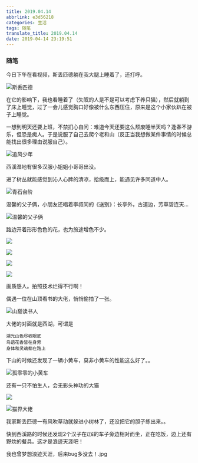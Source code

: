 ```yaml
---
title: 2019.04.14
abbrlink: e3d56218
categories: 生活
tags: 随笔
translate_title: 2019.04.14
date: 2019-04-14 23:19:51
---
```


### 随笔

今日下午在看视频，斯丢匹德躺在我大腿上睡着了，还打呼。

![斯丢匹德](https://ws2.sinaimg.cn/large/8d2ab563ly1g22laoil4lj21400u0764.jpg)

在它的影响下，我也看睡着了（失眠的人是不是可以考虑下养只猫），然后就躺到了床上睡觉，过了一会儿感觉胸口好像被什么东西压住，原来是这个小家伙趴在被子上睡觉。

一想到明天还要上班，不禁扪心自问：难道今天还要这么颓废睡半天吗？逢春不游乐，但恐是痴人。于是说服了自己去爬个老和山（反正当我想做某件事情的时候总能找出很多理由说服自己）。

![追风少年](https://wx1.sinaimg.cn/large/8d2ab563ly1g22lmxhaznj20u01hcjtj.jpg)

西溪湿地有很多汉服小姐姐小哥哥出没。

进了树丛就能感觉到沁人心脾的清凉，拾级而上，能遇见许多同道中人。

![青石台阶](https://ws1.sinaimg.cn/large/8d2ab563ly1g22lslwuzxj20u0140q7u.jpg)

温馨的父子俩，小朋友还唱着李叔同的《送别》：长亭外，古道边，芳草碧连天...

![温馨的父子俩](https://wx3.sinaimg.cn/large/8d2ab563ly1g22lvehpd4j20u0140dme.jpg)

路边开着形形色色的花，也为旅途增色不少。

![](https://ws2.sinaimg.cn/large/8d2ab563ly1g22lzuwou2j20u0140jxq.jpg)

![](https://wx1.sinaimg.cn/large/8d2ab563ly1g22m3nequzj20u0140aez.jpg)

![](https://wx4.sinaimg.cn/large/8d2ab563ly1g22m0d93rsj20u0140ae5.jpg)

![](https://ws3.sinaimg.cn/large/8d2ab563ly1g22m0kgg5sj20u0140djd.jpg)

画质感人。拍照技术烂得不行啊！

偶遇一位在山顶看书的大佬，悄悄偷拍了一张。

![山巅读书人](https://ws2.sinaimg.cn/large/8d2ab563ly1g22m510u7cj21400u0wj6.jpg)

大佬的对面就是西湖，可谓是

```
湖光山色尽收眼底
鸟语花香皆在身旁
身体和灵魂都在路上
```

下山的时候还发现了一辆小黄车，莫非小黄车的性能这么好了。。

![孤零零的小黄车](https://ws1.sinaimg.cn/large/8d2ab563ly1g22majpik2j21400u0dmq.jpg)

还有一只不怕生人，会无影头神功的大猫

![](https://wx2.sinaimg.cn/large/8d2ab563ly1g22mcl4o87j20u0140q6b.jpg)

![猫界大佬](https://wx3.sinaimg.cn/large/8d2ab563ly1g22md2oqmoj20u0140jtv.jpg)

我家斯丢匹德一有风吹草动就躲进小树林了，还没把它的胆子练出来。。

快到西溪路的时候还发现2个汉子在`辽E`的车子旁边相对而坐，正在吃饭，边上还有野炊的餐具。这才是浪迹天涯吧！

我也曾梦想浪迹天涯，后来bug多没去！.jpg